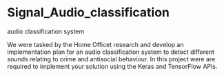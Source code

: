 # Signal_Audio_classification
audio classification system

We were tasked by the  Home Officet research and develop an implementation plan for an audio classification system to detect different sounds relating to crime and antisocial behaviour. In this project were are required to implement your solution using the Keras and TensorFlow APIs.
